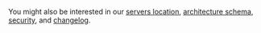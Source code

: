 You might also be interested in our [servers location](https://www.convertapi.com/doc/servers-location), [architecture schema](https://www.convertapi.com/doc/architecture-schema), [security](https://www.convertapi.com/security), and [changelog](https://www.convertapi.com/doc/changelog).
